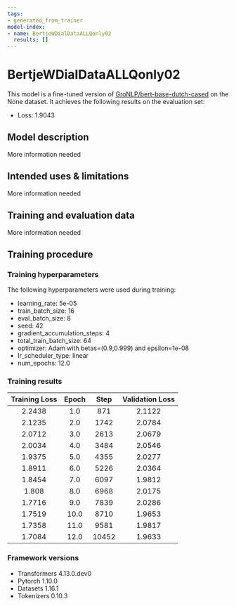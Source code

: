 ```yaml
---
tags:
- generated_from_trainer
model-index:
- name: BertjeWDialDataALLQonly02
  results: []
---
```


<!-- This model card has been generated automatically according to the information the Trainer had access to. You
should probably proofread and complete it, then remove this comment. -->

# BertjeWDialDataALLQonly02

This model is a fine-tuned version of [GroNLP/bert-base-dutch-cased](https://huggingface.co/GroNLP/bert-base-dutch-cased) on the None dataset.
It achieves the following results on the evaluation set:
- Loss: 1.9043

## Model description

More information needed

## Intended uses & limitations

More information needed

## Training and evaluation data

More information needed

## Training procedure

### Training hyperparameters

The following hyperparameters were used during training:
- learning_rate: 5e-05
- train_batch_size: 16
- eval_batch_size: 8
- seed: 42
- gradient_accumulation_steps: 4
- total_train_batch_size: 64
- optimizer: Adam with betas=(0.9,0.999) and epsilon=1e-08
- lr_scheduler_type: linear
- num_epochs: 12.0

### Training results

| Training Loss | Epoch | Step  | Validation Loss |
|:-------------:|:-----:|:-----:|:---------------:|
| 2.2438        | 1.0   | 871   | 2.1122          |
| 2.1235        | 2.0   | 1742  | 2.0784          |
| 2.0712        | 3.0   | 2613  | 2.0679          |
| 2.0034        | 4.0   | 3484  | 2.0546          |
| 1.9375        | 5.0   | 4355  | 2.0277          |
| 1.8911        | 6.0   | 5226  | 2.0364          |
| 1.8454        | 7.0   | 6097  | 1.9812          |
| 1.808         | 8.0   | 6968  | 2.0175          |
| 1.7716        | 9.0   | 7839  | 2.0286          |
| 1.7519        | 10.0  | 8710  | 1.9653          |
| 1.7358        | 11.0  | 9581  | 1.9817          |
| 1.7084        | 12.0  | 10452 | 1.9633          |


### Framework versions

- Transformers 4.13.0.dev0
- Pytorch 1.10.0
- Datasets 1.16.1
- Tokenizers 0.10.3
